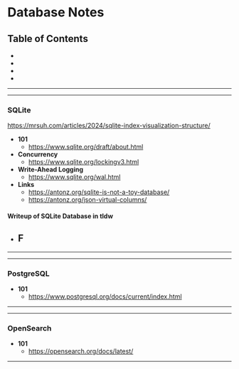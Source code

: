 # Database Notes

## Table of Contents
- []()
- []()
- []()
- []()
--------------------

--------------------
### SQLite
https://mrsuh.com/articles/2024/sqlite-index-visualization-structure/
- **101**
    * https://www.sqlite.org/draft/about.html
- **Concurrency**
    * https://www.sqlite.org/lockingv3.html
- **Write-Ahead Logging**
    * https://www.sqlite.org/wal.html
- **Links**
    * https://antonz.org/sqlite-is-not-a-toy-database/
    * https://antonz.org/json-virtual-columns/

#### Writeup of SQLite Database in tldw
- **F**
  - 
--------------------

--------------------
### PostgreSQL
- **101**
    * https://www.postgresql.org/docs/current/index.html
--------------------

--------------------
### OpenSearch
- **101**
    * https://opensearch.org/docs/latest/
--------------------



